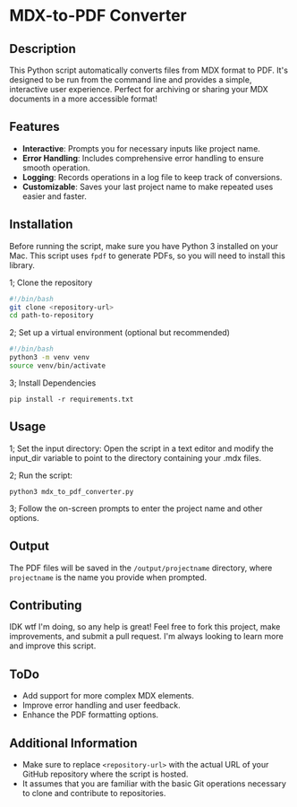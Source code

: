 # MDX-to-PDF Converter

## Description

This Python script automatically converts files from MDX format to PDF. It's designed to be run from the command line and provides a simple, interactive user experience. Perfect for archiving or sharing your MDX documents in a more accessible format!

## Features

- **Interactive**: Prompts you for necessary inputs like project name.
- **Error Handling**: Includes comprehensive error handling to ensure smooth operation.
- **Logging**: Records operations in a log file to keep track of conversions.
- **Customizable**: Saves your last project name to make repeated uses easier and faster.

## Installation

Before running the script, make sure you have Python 3 installed on your Mac. This script uses `fpdf` to generate PDFs, so you will need to install this library.

1; Clone the repository

```bash
#!/bin/bash
git clone <repository-url>
cd path-to-repository
```

2; Set up a virtual environment (optional but recommended)

```bash
#!/bin/bash
python3 -m venv venv
source venv/bin/activate
```

3; Install Dependencies

`pip install -r requirements.txt`

## Usage

1; Set the input directory: Open the script in a text editor and modify the input_dir variable to point to the directory containing your .mdx files.

2; Run the script:

`python3 mdx_to_pdf_converter.py`

3; Follow the on-screen prompts to enter the project name and other options.

## Output

The PDF files will be saved in the `/output/projectname` directory, where `projectname` is the name you provide when prompted.

## Contributing

IDK wtf I'm doing, so any help is great! Feel free to fork this project, make improvements, and submit a pull request. I'm always looking to learn more and improve this script.

## ToDo

- Add support for more complex MDX elements.
- Improve error handling and user feedback.
- Enhance the PDF formatting options.

## Additional Information

- Make sure to replace `<repository-url>` with the actual URL of your GitHub repository where the script is hosted.
- It assumes that you are familiar with the basic Git operations necessary to clone and contribute to repositories.
